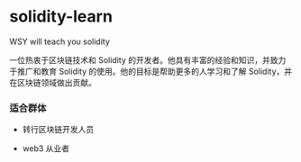 <!--
 * @Author: JavaPub
 * @Date: 2023-11-19 12:02:05
 * @LastEditors: your name
 * @LastEditTime: 2023-11-19 12:22:18
 * @Description: Here is the JavaPub code base. Search JavaPub on the whole web.
 * @FilePath: \WSY-solidity-learn\README.md
-->
# solidity-learn
WSY will teach you solidity


一位热衷于区块链技术和 Solidity 的开发者。他具有丰富的经验和知识，并致力于推广和教育 Solidity 的使用。他的目标是帮助更多的人学习和了解 Solidity，并在区块链领域做出贡献。


### 适合群体

- 转行区块链开发人员

- web3 从业者



